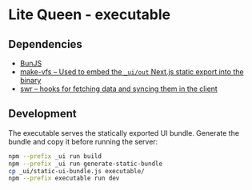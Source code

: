 # Lite Queen - executable

## Dependencies

- [BunJS](https://bun.sh/docs/installation)
- [make-vfs – Used to embed the `_ui/out` Next.js static export into the binary](https://github.com/seveibar/make-vfs/tree/main)
- [swr – hooks for fetching data and syncing them in the client](https://swr.vercel.app/docs/getting-started)

## Development

The executable serves the statically exported UI bundle. Generate the bundle and copy it before running the server:

```bash
npm --prefix _ui run build
npm --prefix _ui run generate-static-bundle
cp _ui/static-ui-bundle.js executable/
npm --prefix executable run dev
```

